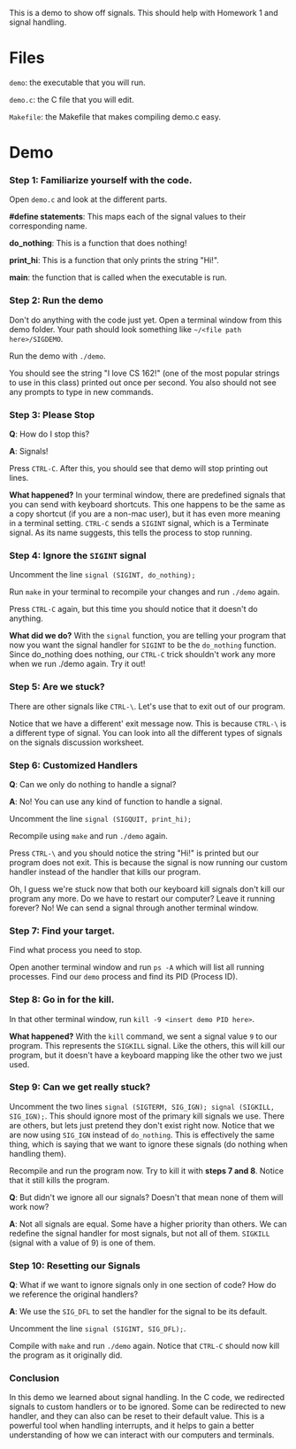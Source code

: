 This is a demo to show off signals. This should help with Homework 1 and signal handling.

# Files

`demo`: the executable that you will run.

`demo.c`: the C file that you will edit.

`Makefile`: the Makefile that makes compiling demo.c easy.

# Demo

### Step 1: Familiarize yourself with the code.

Open `demo.c` and look at the different parts.


**\#define statements**: This maps each of the signal values to their corresponding name.

**do_nothing**: This is a function that does nothing!

**print_hi**: This is a function that only prints the string "Hi!".

**main**: the function that is called when the executable is run.

### Step 2: Run the demo
Don't do anything with the code just yet.
Open a terminal window from this demo folder. Your path should look something like `~/<file path here>/SIGDEMO`.

Run the demo with `./demo`.

You should see the string "I love CS 162!" (one of the most popular strings to use in this class) printed out once per second. You also should not see any prompts to type in new commands.

### Step 3: Please Stop

**Q**: How do I stop this?

**A**: Signals!

Press `CTRL-C`. After this, you should see that demo will stop printing out lines.

**What happened?** In your terminal window, there are predefined signals that you can send with keyboard shortcuts. This one happens to be the same as a copy shortcut (if you are a non-mac user), but it has even more meaning in a terminal setting. `CTRL-C` sends a `SIGINT` signal, which is a Terminate signal. As its name suggests, this tells the process to stop running.

### Step 4: Ignore the `SIGINT` signal

Uncomment the line `signal (SIGINT, do_nothing);`

Run `make` in your terminal to recompile your changes and run `./demo` again.

Press `CTRL-C` again, but this time you should notice that it doesn't do anything.

**What did we do?** With the `signal` function, you are telling your program that now you want the signal handler for `SIGINT` to be the `do_nothing` function. Since do_nothing does nothing, our `CTRL-C` trick shouldn't work any more when we run ./demo again. Try it out!

### Step 5: Are we stuck?

There are other signals like `CTRL-\`. Let's use that to exit out of our program.

Notice that we have a different' exit message now. This is because `CTRL-\` is a different type of signal. You can look into all the different types of signals on the signals discussion worksheet.

### Step 6: Customized Handlers

**Q**: Can we only do nothing to handle a signal?

**A**: No! You can use any kind of function to handle a signal.

Uncomment the line `signal (SIGQUIT, print_hi);`

Recompile using `make` and run `./demo` again.

Press `CTRL-\` and you should notice the string "Hi!" is printed but our program does not exit. This is because the signal is now running our custom handler instead of the handler that kills our program.

Oh, I guess we're stuck now that both our keyboard kill signals don't kill our program any more. Do we have to restart our computer? Leave it running forever? No! We can send a signal through another terminal window.

### Step 7: Find your target.

Find what process you need to stop.

Open another terminal window and run `ps -A` which will list all running processes. Find our `demo` process and find its PID (Process ID).

### Step 8: Go in for the kill.

In that other terminal window, run `kill -9 <insert demo PID here>`.

**What happened?** With the `kill` command, we sent a signal value `9` to our program. This represents the  `SIGKILL` signal. Like the others, this will kill our program, but it doesn't have a keyboard mapping like the other two we just used.

### Step 9: Can we get really stuck?

Uncomment the two lines `signal (SIGTERM, SIG_IGN); signal (SIGKILL, SIG_IGN);`. This should ignore most of the primary kill signals we use. There are others, but lets just pretend they don't exist right now. Notice that we are now using `SIG_IGN` instead of `do_nothing`. This is effectively the same thing, which is saying that we want to ignore these signals (do nothing when handling them).

Recompile and run the program now. Try to kill it with **steps 7 and 8**. Notice that it still kills the program.

**Q**: But didn't we ignore all our signals? Doesn't that mean none of them will work now?

**A**: Not all signals are equal. Some have a higher priority than others. We can redefine the signal handler for most signals, but not all of them. `SIGKILL` (signal with a value of 9) is one of them.


### Step 10: Resetting our Signals

**Q**: What if we want to ignore signals only in one section of code? How do we reference the original handlers?

**A**: We use the `SIG_DFL` to set the handler for the signal to be its default.

Uncomment the line `signal (SIGINT, SIG_DFL);`.

Compile with `make` and run `./demo` again. Notice that `CTRL-C` should now kill the program as it originally did.

### Conclusion

In this demo we learned about signal handling. In the C code, we redirected signals to custom handlers or to be ignored. Some can be redirected to new handler, and they can also can be reset to their default value. This is a powerful tool when handling interrupts, and it helps to gain a better understanding of how we can interact with our computers and terminals.
